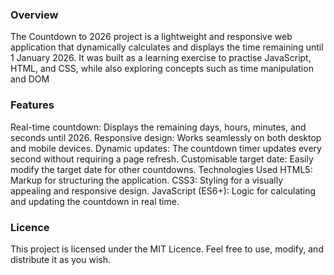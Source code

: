 ### Overview
The Countdown to 2026 project is a lightweight and responsive web application that dynamically calculates and displays the time remaining until 1 January 2026. It was built as a learning exercise to practise JavaScript, HTML, and CSS, while also exploring concepts such as time manipulation and DOM


### Features
Real-time countdown: Displays the remaining days, hours, minutes, and seconds until 2026.
Responsive design: Works seamlessly on both desktop and mobile devices.
Dynamic updates: The countdown timer updates every second without requiring a page refresh.
Customisable target date: Easily modify the target date for other countdowns.
Technologies Used
HTML5: Markup for structuring the application.
CSS3: Styling for a visually appealing and responsive design.
JavaScript (ES6+): Logic for calculating and updating the countdown in real time.

### Licence
This project is licensed under the MIT Licence. Feel free to use, modify, and distribute it as you wish.
